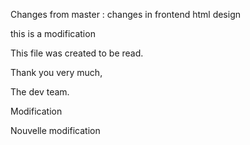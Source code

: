 Changes from master :
changes in frontend html design

this is a modification

This file was created to be read.

Thank you very much,

The dev team.

Modification

Nouvelle modification

